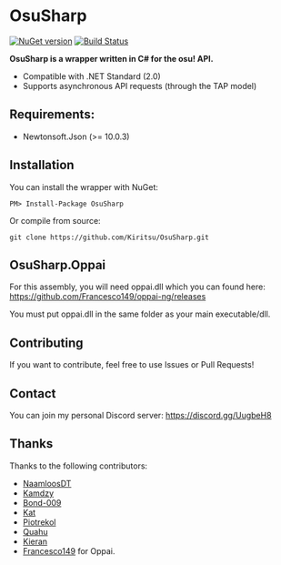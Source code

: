 # OsuSharp

[![NuGet version](https://badge.fury.io/nu/OsuSharp.svg)](https://badge.fury.io/nu/OsuSharp)
[![Build Status](https://dev.azure.com/allanmercou/OsuSharp/_apis/build/status/Kiritsu.OsuSharp?branchName=master)](https://dev.azure.com/allanmercou/OsuSharp/_build/latest?definitionId=6&branchName=master)

**OsuSharp is a wrapper written in C# for the osu! API.**

- Compatible with .NET Standard (2.0)
- Supports asynchronous API requests (through the TAP model)

## Requirements:

- Newtonsoft.Json (>= 10.0.3)

## Installation

You can install the wrapper with NuGet:

```
PM> Install-Package OsuSharp
```

Or compile from source:

```git
git clone https://github.com/Kiritsu/OsuSharp.git
```

## OsuSharp.Oppai

For this assembly, you will need oppai.dll which you can found here: https://github.com/Francesco149/oppai-ng/releases

You must put oppai.dll in the same folder as your main executable/dll.

## Contributing

If you want to contribute, feel free to use Issues or Pull Requests!

## Contact

You can join my personal Discord server: https://discord.gg/UugbeH8

## Thanks

Thanks to the following contributors: 
- [NaamloosDT](https://github.com/NaamloosDT)
- [Kamdzy](https://github.com/Kamdzy)
- [Bond-009](https://github.com/Bond-009)
- [Kat](https://github.com/abyssal)
- [Piotrekol](https://github.com/Piotrekol)
- [Quahu](https://github.com/Quahu)
- [Kieran](https://github.com/k-boyle)
- [Francesco149](https://github.com/Francesco149) for Oppai.
